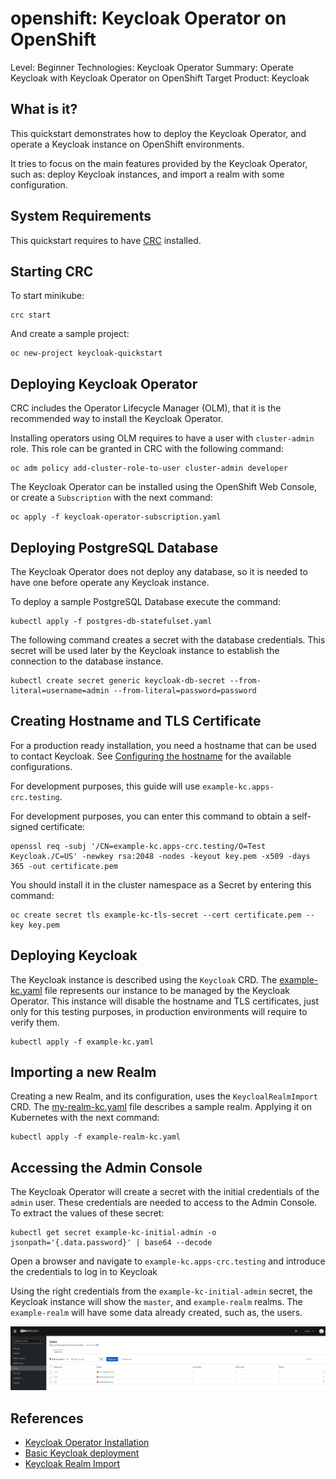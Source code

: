 openshift: Keycloak Operator on OpenShift
===================================================

Level: Beginner
Technologies: Keycloak Operator
Summary: Operate Keycloak with Keycloak Operator on OpenShift
Target Product: Keycloak

What is it?
-----------

This quickstart demonstrates how to deploy the Keycloak Operator, and operate a Keycloak instance on OpenShift environments.

It tries to focus on the main features provided by the Keycloak Operator, such as: deploy Keycloak instances,
and import a realm with some configuration.

System Requirements
-------------------

This quickstart requires to have [CRC](https://crc.dev/crc/getting_started/getting_started/introducing/) installed.

Starting CRC
-------------------

To start minikube:

```shell
crc start
```

And create a sample project:

```shell
oc new-project keycloak-quickstart
```

Deploying Keycloak Operator
-------------------

CRC includes the Operator Lifecycle Manager (OLM), that it is the recommended way to install the Keycloak Operator.

Installing operators using OLM requires to have a user with `cluster-admin` role. This role can be granted in CRC with
the following command:

```shell
oc adm policy add-cluster-role-to-user cluster-admin developer
```

The Keycloak Operator can be installed using the OpenShift Web Console, or create a `Subscription` with the next command:

```shell
oc apply -f keycloak-operator-subscription.yaml
```

Deploying PostgreSQL Database
-------------------

The Keycloak Operator does not deploy any database, so it is needed to have one before operate any Keycloak instance.

To deploy a sample PostgreSQL Database execute the command:

```shell
kubectl apply -f postgres-db-statefulset.yaml
```

The following command creates a secret with the database credentials. This secret will be used later by the Keycloak instance
to establish the connection to the database instance.

```shell
kubectl create secret generic keycloak-db-secret --from-literal=username=admin --from-literal=password=password
```

Creating Hostname and TLS Certificate
-------------------

For a production ready installation, you need a hostname that can be used to contact Keycloak. See [Configuring the hostname](https://www.keycloak.org/server/hostname)
for the available configurations.

For development purposes, this guide will use `example-kc.apps-crc.testing`.

For development purposes, you can enter this command to obtain a self-signed certificate:

```shell
openssl req -subj '/CN=example-kc.apps-crc.testing/O=Test Keycloak./C=US' -newkey rsa:2048 -nodes -keyout key.pem -x509 -days 365 -out certificate.pem
```
You should install it in the cluster namespace as a Secret by entering this command:

```shell
oc create secret tls example-kc-tls-secret --cert certificate.pem --key key.pem
```

Deploying Keycloak
-------------------

The Keycloak instance is described using the `Keycloak` CRD. The [example-kc.yaml](./example-kc.yaml) file represents our
instance to be managed by the Keycloak Operator. This instance will disable the hostname and TLS certificates, just only
for this testing purposes, in production environments will require to verify them.

```shell
kubectl apply -f example-kc.yaml
```

Importing a new Realm
-------------------

Creating a new Realm, and its configuration, uses the `KeycloalRealmImport` CRD. The [my-realm-kc.yaml](my-realm-kc.yaml) file
describes a sample realm. Applying it on Kubernetes with the next command:

```shell
kubectl apply -f example-realm-kc.yaml
```

Accessing the Admin Console
-------------------

The Keycloak Operator will create a secret with the initial credentials of the `admin` user. These credentials are needed to
access to the Admin Console. To extract the values of these secret:

```shell
kubectl get secret example-kc-initial-admin -o jsonpath='{.data.password}' | base64 --decode
```

Open a browser and navigate to `example-kc.apps-crc.testing` and introduce the credentials to log in to Keycloak

Using the right credentials from the `example-kc-initial-admin` secret, the Keycloak instance will show the `master`, and `example-realm` realms.
The `example-realm` will have some data already created, such as, the users.

![Users of Example Realm](./example-realm-users.png)

References
--------------------

* [Keycloak Operator Installation](https://www.keycloak.org/operator/installation)
* [Basic Keycloak deployment](https://www.keycloak.org/operator/basic-deployment)
* [Keycloak Realm Import](https://www.keycloak.org/operator/realm-import)
